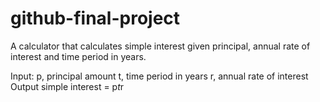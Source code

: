 # github-final-project

A calculator that calculates simple interest given principal, annual rate of interest and time period in years.

Input:
p, principal amount
   t, time period in years
   r, annual rate of interest
Output
   simple interest = p*t*r
